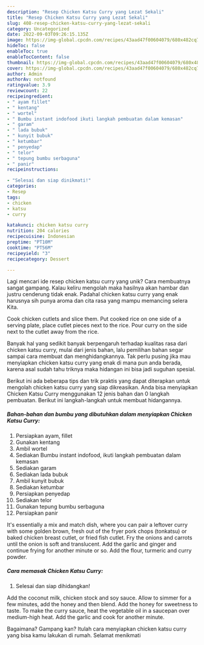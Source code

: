 ```yaml
---
description: "Resep Chicken Katsu Curry yang Lezat Sekali"
title: "Resep Chicken Katsu Curry yang Lezat Sekali"
slug: 408-resep-chicken-katsu-curry-yang-lezat-sekali
category: Uncategorized
date: 2022-09-03T09:26:15.135Z
image: https://img-global.cpcdn.com/recipes/43aad47f00604079/680x482cq70/chicken-katsu-curry-foto-resep-utama.jpg
hideToc: false
enableToc: true
enableTocContent: false
thumbnail: https://img-global.cpcdn.com/recipes/43aad47f00604079/680x482cq70/chicken-katsu-curry-foto-resep-utama.jpg
cover: https://img-global.cpcdn.com/recipes/43aad47f00604079/680x482cq70/chicken-katsu-curry-foto-resep-utama.jpg
author: Admin
authorAv: notfound
ratingvalue: 3.9
reviewcount: 22
recipeingredient:
- " ayam fillet"
- " kentang"
- " wortel"
- " Bumbu instant indofood ikuti langkah pembuatan dalam kemasan"
- " garam"
- " lada bubuk"
- " kunyit bubuk"
- " ketumbar"
- " penyedap"
- " telor"
- " tepung bumbu serbaguna"
- " panir"
recipeinstructions:

- "Selesai dan siap dinikmati!"
categories:
- Resep
tags:
- chicken
- katsu
- curry

katakunci: chicken katsu curry 
nutrition: 204 calories
recipecuisine: Indonesian
preptime: "PT10M"
cooktime: "PT56M"
recipeyield: "3"
recipecategory: Dessert

---
```





Lagi mencari ide resep chicken katsu curry yang unik? Cara membuatnya sangat gampang. Kalau keliru mengolah maka hasilnya akan hambar dan justru cenderung tidak enak. Padahal chicken katsu curry yang enak harusnya sih punya aroma dan cita rasa yang mampu memancing selera Kita.





Cook chicken cutlets and slice them. Put cooked rice on one side of a serving plate, place cutlet pieces next to the rice. Pour curry on the side next to the cutlet away from the rice.

Banyak hal yang sedikit banyak berpengaruh terhadap kualitas rasa dari chicken katsu curry, mulai dari jenis bahan, lalu pemilihan bahan segar sampai cara membuat dan menghidangkannya. Tak perlu pusing jika mau menyiapkan chicken katsu curry yang enak di mana pun anda berada, karena asal sudah tahu triknya maka hidangan ini bisa jadi suguhan spesial.






Berikut ini ada beberapa tips dan trik praktis yang dapat diterapkan untuk mengolah chicken katsu curry yang siap dikreasikan. Anda bisa menyiapkan Chicken Katsu Curry menggunakan 12 jenis bahan dan 0 langkah pembuatan. Berikut ini langkah-langkah untuk membuat hidangannya.

<!--inarticleads1-->

##### Bahan-bahan dan bumbu yang dibutuhkan dalam menyiapkan Chicken Katsu Curry:

1. Persiapkan  ayam, fillet
1. Gunakan  kentang
1. Ambil  wortel
1. Sediakan  Bumbu instant indofood, ikuti langkah pembuatan dalam kemasan
1. Sediakan  garam
1. Sediakan  lada bubuk
1. Ambil  kunyit bubuk
1. Sediakan  ketumbar
1. Persiapkan  penyedap
1. Sediakan  telor
1. Gunakan  tepung bumbu serbaguna
1. Persiapkan  panir


It&#39;s essentially a mix and match dish, where you can pair a leftover curry with some golden brown, fresh out of the fryer pork chops (tonkatsu) or baked chicken breast cutlet, or fried fish cutlet. Fry the onions and carrots until the onion is soft and translucent. Add the garlic and ginger and continue frying for another minute or so. Add the flour, turmeric and curry powder. 

<!--inarticleads2-->

##### Cara memasak Chicken Katsu Curry:


1. Selesai dan siap dihidangkan!

Add the coconut milk, chicken stock and soy sauce. Allow to simmer for a few minutes, add the honey and then blend. Add the honey for sweetness to taste. To make the curry sauce, heat the vegetable oil in a saucepan over medium-high heat. Add the garlic and cook for another minute. 

Bagaimana? Gampang kan? Itulah cara menyiapkan chicken katsu curry yang bisa kamu lakukan di rumah. Selamat menikmati
